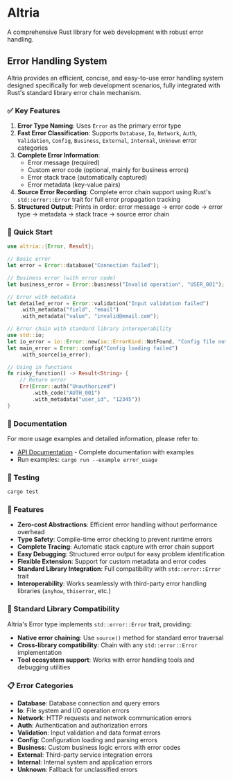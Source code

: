# Altria

A comprehensive Rust library for web development with robust error handling.

## Error Handling System

Altria provides an efficient, concise, and easy-to-use error handling system designed specifically for web development scenarios, fully integrated with Rust's standard library error chain mechanism.

### ✅ Key Features

1. **Error Type Naming**: Uses `Error` as the primary error type
2. **Fast Error Classification**: Supports `Database`, `Io`, `Network`, `Auth`, `Validation`, `Config`, `Business`, `External`, `Internal`, `Unknown` error categories
3. **Complete Error Information**:
   - Error message (required)
   - Custom error code (optional, mainly for business errors)
   - Error stack trace (automatically captured)
   - Error metadata (key-value pairs)
4. **Source Error Recording**: Complete error chain support using Rust's `std::error::Error` trait for full error propagation tracking
5. **Structured Output**: Prints in order: error message → error code → error type → metadata → stack trace → source error chain

### 🚀 Quick Start

```rust
use altria::{Error, Result};

// Basic error
let error = Error::database("Connection failed");

// Business error (with error code)
let business_error = Error::business("Invalid operation", "USER_001");

// Error with metadata
let detailed_error = Error::validation("Input validation failed")
    .with_metadata("field", "email")
    .with_metadata("value", "invalid@email.com");

// Error chain with standard library interoperability
use std::io;
let io_error = io::Error::new(io::ErrorKind::NotFound, "Config file not found");
let main_error = Error::config("Config loading failed")
    .with_source(io_error);

// Using in functions
fn risky_function() -> Result<String> {
    // Return error
    Err(Error::auth("Unauthorized")
        .with_code("AUTH_001")
        .with_metadata("user_id", "12345"))
}
```

### 📖 Documentation

For more usage examples and detailed information, please refer to:

- [API Documentation](https://docs.rs/altria) - Complete documentation with examples
- Run examples: `cargo run --example error_usage`

### 🧪 Testing

```bash
cargo test
```

### 🌟 Features

- **Zero-cost Abstractions**: Efficient error handling without performance overhead
- **Type Safety**: Compile-time error checking to prevent runtime errors
- **Complete Tracing**: Automatic stack capture with error chain support
- **Easy Debugging**: Structured error output for easy problem identification
- **Flexible Extension**: Support for custom metadata and error codes
- **Standard Library Integration**: Full compatibility with `std::error::Error` trait
- **Interoperability**: Works seamlessly with third-party error handling libraries (`anyhow`, `thiserror`, etc.)

### 🔗 Standard Library Compatibility

Altria's Error type implements `std::error::Error` trait, providing:

- **Native error chaining**: Use `source()` method for standard error traversal
- **Cross-library compatibility**: Chain with any `std::error::Error` implementation
- **Tool ecosystem support**: Works with error handling tools and debugging utilities

### 📋 Error Categories

- **Database**: Database connection and query errors
- **Io**: File system and I/O operation errors
- **Network**: HTTP requests and network communication errors
- **Auth**: Authentication and authorization errors
- **Validation**: Input validation and data format errors
- **Config**: Configuration loading and parsing errors
- **Business**: Custom business logic errors with error codes
- **External**: Third-party service integration errors
- **Internal**: Internal system and application errors
- **Unknown**: Fallback for unclassified errors
